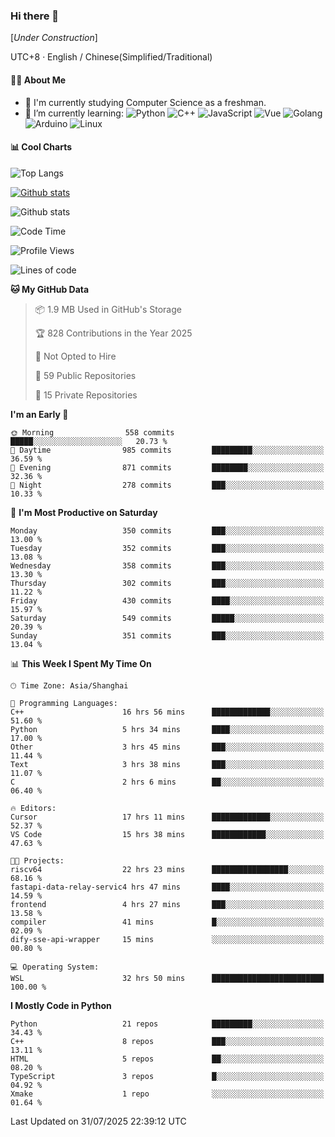 ### Hi there 👋

\[*Under Construction*\]

UTC+8 · English / Chinese(Simplified/Traditional)

<!--
**NoNormalCreeper/NoNormalCreeper** is a ✨ _special_ ✨ repository because its `README.md` (this file) appears on your GitHub profile.

Here are some ideas to get you started:

- 🔭 I’m currently working on ...
- 🌱 I’m currently learning ...
- 👯 I’m looking to collaborate on ...
- 🤔 I’m looking for help with ...
- 💬 Ask me about ...
- 📫 How to reach me: ...
- 😄 Pronouns: ...
- ⚡ Fun fact: ...
-->

#### 👩‍💻 About Me

- 🏫 I'm currently studying Computer Science as a freshman.
- 🌱 I’m currently learning: 
![Python](https://img.shields.io/badge/-Python-blue?style=flat-square&logo=Python&logoColor=fff)
![C++](https://img.shields.io/badge/-C%2B%2B-00599C?style=flat-square&logo=C%2B%2B&logoColor=fff)
![JavaScript](https://img.shields.io/badge/-JavaScript-ffca18?style=flat-square&logo=JavaScript&logoColor=fff)
![Vue](https://img.shields.io/badge/-Vue-4FC08D?style=flat-square&logo=Vue.js&logoColor=fff)
![Golang](https://img.shields.io/badge/-Go-007d9c?style=flat-square&logo=Go&logoColor=fff)
![Arduino](https://img.shields.io/badge/-Arduino-00979D?style=flat-square&logo=Arduino&logoColor=fff)
![Linux](https://img.shields.io/badge/-Linux-FCC624?style=flat-square&logo=Linux&logoColor=fff)

#### 📊 Cool Charts

![Top Langs](https://readme-stats-zeta-six.vercel.app/api/top-langs/?username=NoNormalCreeper&layout=compact)

[![Github stats](https://readme-stats-zeta-six.vercel.app/api?username=NoNormalCreeper&show=reviews,discussions_started,discussions_answered,prs_merged,prs_merged_percentage)](https://github.com/anuraghazra/github-readme-stats)

![Github stats](https://github-profile-trophy.vercel.app/?username=NoNormalCreeper)


<!--START_SECTION:waka-->
![Code Time](http://img.shields.io/badge/Code%20Time-717%20hrs%2014%20mins-blue)

![Profile Views](http://img.shields.io/badge/Profile%20Views-0-blue)

![Lines of code](https://img.shields.io/badge/From%20Hello%20World%20I%27ve%20Written-4.2%20million%20lines%20of%20code-blue)

**🐱 My GitHub Data** 

> 📦 1.9 MB Used in GitHub's Storage 
 > 
> 🏆 828 Contributions in the Year 2025
 > 
> 🚫 Not Opted to Hire
 > 
> 📜 59 Public Repositories 
 > 
> 🔑 15 Private Repositories 
 > 
**I'm an Early 🐤** 

```text
🌞 Morning                558 commits         █████░░░░░░░░░░░░░░░░░░░░   20.73 % 
🌆 Daytime                985 commits         █████████░░░░░░░░░░░░░░░░   36.59 % 
🌃 Evening                871 commits         ████████░░░░░░░░░░░░░░░░░   32.36 % 
🌙 Night                  278 commits         ███░░░░░░░░░░░░░░░░░░░░░░   10.33 % 
```
📅 **I'm Most Productive on Saturday** 

```text
Monday                   350 commits         ███░░░░░░░░░░░░░░░░░░░░░░   13.00 % 
Tuesday                  352 commits         ███░░░░░░░░░░░░░░░░░░░░░░   13.08 % 
Wednesday                358 commits         ███░░░░░░░░░░░░░░░░░░░░░░   13.30 % 
Thursday                 302 commits         ███░░░░░░░░░░░░░░░░░░░░░░   11.22 % 
Friday                   430 commits         ████░░░░░░░░░░░░░░░░░░░░░   15.97 % 
Saturday                 549 commits         █████░░░░░░░░░░░░░░░░░░░░   20.39 % 
Sunday                   351 commits         ███░░░░░░░░░░░░░░░░░░░░░░   13.04 % 
```


📊 **This Week I Spent My Time On** 

```text
🕑︎ Time Zone: Asia/Shanghai

💬 Programming Languages: 
C++                      16 hrs 56 mins      █████████████░░░░░░░░░░░░   51.60 % 
Python                   5 hrs 34 mins       ████░░░░░░░░░░░░░░░░░░░░░   17.00 % 
Other                    3 hrs 45 mins       ███░░░░░░░░░░░░░░░░░░░░░░   11.44 % 
Text                     3 hrs 38 mins       ███░░░░░░░░░░░░░░░░░░░░░░   11.07 % 
C                        2 hrs 6 mins        ██░░░░░░░░░░░░░░░░░░░░░░░   06.40 % 

🔥 Editors: 
Cursor                   17 hrs 11 mins      █████████████░░░░░░░░░░░░   52.37 % 
VS Code                  15 hrs 38 mins      ████████████░░░░░░░░░░░░░   47.63 % 

🐱‍💻 Projects: 
riscv64                  22 hrs 23 mins      █████████████████░░░░░░░░   68.16 % 
fastapi-data-relay-servic4 hrs 47 mins       ████░░░░░░░░░░░░░░░░░░░░░   14.59 % 
frontend                 4 hrs 27 mins       ███░░░░░░░░░░░░░░░░░░░░░░   13.58 % 
compiler                 41 mins             █░░░░░░░░░░░░░░░░░░░░░░░░   02.09 % 
dify-sse-api-wrapper     15 mins             ░░░░░░░░░░░░░░░░░░░░░░░░░   00.80 % 

💻 Operating System: 
WSL                      32 hrs 50 mins      █████████████████████████   100.00 % 
```

**I Mostly Code in Python** 

```text
Python                   21 repos            █████████░░░░░░░░░░░░░░░░   34.43 % 
C++                      8 repos             ███░░░░░░░░░░░░░░░░░░░░░░   13.11 % 
HTML                     5 repos             ██░░░░░░░░░░░░░░░░░░░░░░░   08.20 % 
TypeScript               3 repos             █░░░░░░░░░░░░░░░░░░░░░░░░   04.92 % 
Xmake                    1 repo              ░░░░░░░░░░░░░░░░░░░░░░░░░   01.64 % 
```




 Last Updated on 31/07/2025 22:39:12 UTC
<!--END_SECTION:waka-->

